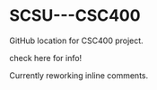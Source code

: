 # SCSU---CSC400
GitHub location for CSC400 project.


check here for info!

Currently reworking inline comments.
